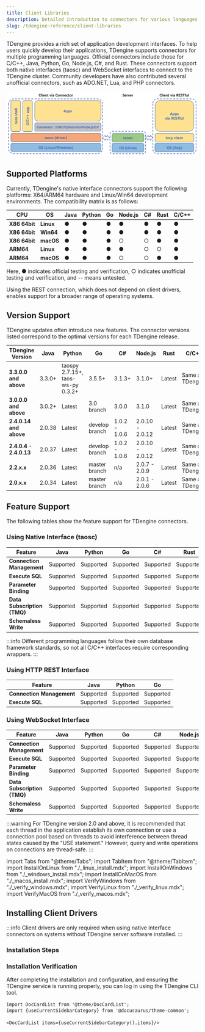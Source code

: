 ```yaml
---
title: Client Libraries
description: Detailed introduction to connectors for various languages and REST API
slug: /tdengine-reference/client-libraries
---
```


TDengine provides a rich set of application development interfaces. To help users quickly develop their applications, TDengine supports connectors for multiple programming languages. Official connectors include those for C/C++, Java, Python, Go, Node.js, C#, and Rust. These connectors support both native interfaces (taosc) and WebSocket interfaces to connect to the TDengine cluster. Community developers have also contributed several unofficial connectors, such as ADO.NET, Lua, and PHP connectors.

![TDengine Database connector architecture](../../assets/client-libraries-01.webp)

## Supported Platforms

Currently, TDengine's native interface connectors support the following platforms: X64/ARM64 hardware and Linux/Win64 development environments. The compatibility matrix is as follows:

| **CPU**       | **OS**    | **Java** | **Python** | **Go** | **Node.js** | **C#** | **Rust** | C/C++ |
| ------------- | --------- | -------- | ---------- | ------ | ----------- | ------ | -------- | ----- |
| **X86 64bit** | **Linux** | ●        | ●          | ●      | ●           | ●      | ●        | ●     |
| **X86 64bit** | **Win64** | ●        | ●          | ●      | ●           | ●      | ●        | ●     |
| **X86 64bit** | **macOS** | ●        | ●          | ●      | ○           | ○      | ●        | ●     |
| **ARM64**     | **Linux** | ●        | ●          | ●      | ●           | ○      | ○        | ●     |
| **ARM64**     | **macOS** | ●        | ●          | ●      | ○           | ○      | ●        | ●     |

Here, ● indicates official testing and verification, ○ indicates unofficial testing and verification, and -- means untested.

Using the REST connection, which does not depend on client drivers, enables support for a broader range of operating systems.

## Version Support

TDengine updates often introduce new features. The connector versions listed correspond to the optimal versions for each TDengine release.

| **TDengine Version** | **Java**    | **Python**                                  | **Go**       | **C#**        | **Node.js**     | **Rust** | **C/C++**            |
| -------------------- | ----------- | ------------------------------------------- | ------------ | ------------- | --------------- | -------- | -------------------- |
| **3.3.0.0 and above** | 3.3.0+      | taospy 2.7.15+, taos-ws-py 0.3.2+           | 3.5.5+       | 3.1.3+        | 3.1.0+          | Latest   | Same as TDengine     |
| **3.0.0.0 and above** | 3.0.2+      | Latest                                     | 3.0 branch   | 3.0.0         | 3.1.0           | Latest   | Same as TDengine     |
| **2.4.0.14 and above** | 2.0.38     | Latest                                     | develop branch | 1.0.2 - 1.0.6 | 2.0.10 - 2.0.12 | Latest   | Same as TDengine     |
| **2.4.0.4 - 2.4.0.13** | 2.0.37     | Latest                                     | develop branch | 1.0.2 - 1.0.6 | 2.0.10 - 2.0.12 | Latest   | Same as TDengine     |
| **2.2.x.x**           | 2.0.36     | Latest                                     | master branch | n/a           | 2.0.7 - 2.0.9   | Latest   | Same as TDengine     |
| **2.0.x.x**           | 2.0.34     | Latest                                     | master branch | n/a           | 2.0.1 - 2.0.6   | Latest   | Same as TDengine     |

## Feature Support

The following tables show the feature support for TDengine connectors.

### Using Native Interface (taosc)

| **Feature**          | **Java** | **Python** | **Go** | **C#** | **Rust** | **C/C++** |
| -------------------- | -------- | ---------- | ------ | ------ | -------- | --------- |
| **Connection Management** | Supported | Supported | Supported | Supported | Supported | Supported |
| **Execute SQL**      | Supported | Supported | Supported | Supported | Supported | Supported |
| **Parameter Binding**| Supported | Supported | Supported | Supported | Supported | Supported |
| **Data Subscription (TMQ)** | Supported | Supported | Supported | Supported | Supported | Supported |
| **Schemaless Write** | Supported | Supported | Supported | Supported | Supported | Supported |

:::info
Different programming languages follow their own database framework standards, so not all C/C++ interfaces require corresponding wrappers.
:::

### Using HTTP REST Interface

| **Feature**          | **Java** | **Python** | **Go** |
| -------------------- | -------- | ---------- | ------ |
| **Connection Management** | Supported | Supported | Supported |
| **Execute SQL**      | Supported | Supported | Supported |

### Using WebSocket Interface

| **Feature**          | **Java** | **Python** | **Go** | **C#** | **Node.js** | **Rust** | **C/C++** |
| -------------------- | -------- | ---------- | ------ | ------ | ----------- | -------- | --------- |
| **Connection Management** | Supported | Supported | Supported | Supported | Supported | Supported | Supported |
| **Execute SQL**      | Supported | Supported | Supported | Supported | Supported | Supported | Supported |
| **Parameter Binding**| Supported | Supported | Supported | Supported | Supported | Supported | Supported |
| **Data Subscription (TMQ)** | Supported | Supported | Supported | Supported | Supported | Supported | Supported |
| **Schemaless Write** | Supported | Supported | Supported | Supported | Supported | Supported | Supported |

:::warning
For TDengine version 2.0 and above, it is recommended that each thread in the application establish its own connection or use a connection pool based on threads to avoid interference between thread states caused by the "USE statement." However, query and write operations on connections are thread-safe.
:::

import Tabs from "@theme/Tabs";
import TabItem from "@theme/TabItem";
import InstallOnLinux from "./_linux_install.mdx";
import InstallOnWindows from "./_windows_install.mdx";
import InstallOnMacOS from "./_macos_install.mdx";
import VerifyWindows from "./_verify_windows.mdx";
import VerifyLinux from "./_verify_linux.mdx";
import VerifyMacOS from "./_verify_macos.mdx";

## Installing Client Drivers

:::info
Client drivers are only required when using native interface connectors on systems without TDengine server software installed.
:::

### Installation Steps

<Tabs defaultValue="linux" groupId="os">
  <TabItem value="linux" label="Linux">
    <InstallOnLinux />
  </TabItem>
  <TabItem value="windows" label="Windows">
    <InstallOnWindows />
  </TabItem>
  <TabItem value="macos" label="MacOS">
    <InstallOnMacOS />
  </TabItem>
</Tabs>

### Installation Verification

After completing the installation and configuration, and ensuring the TDengine service is running properly, you can log in using the TDengine CLI tool.

<Tabs defaultValue="linux" groupId="os">
  <TabItem value="linux" label="Linux">
    <VerifyLinux />
  </TabItem>
  <TabItem value="windows" label="Windows">
    <VerifyWindows />
  </TabItem>
  <TabItem value="macos" label="MacOS">
    <VerifyMacOS />
  </TabItem>
</Tabs>

```mdx-code-block
import DocCardList from '@theme/DocCardList';
import {useCurrentSidebarCategory} from '@docusaurus/theme-common';

<DocCardList items={useCurrentSidebarCategory().items}/>
```
